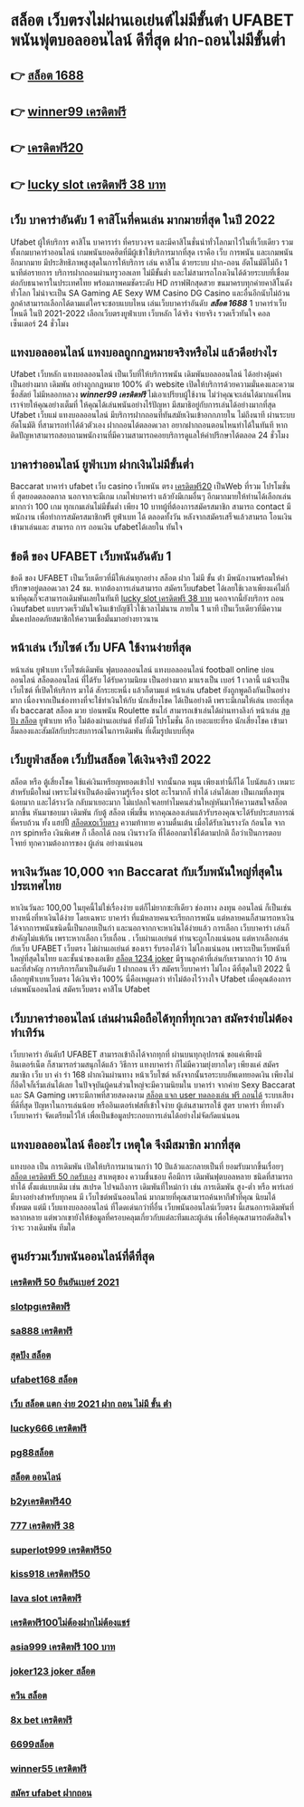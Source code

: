 # สล็อต เว็บตรงไม่ผ่านเอเย่นต์ไม่มีขั้นต่ํา UFABET  พนันฟุตบอลออนไลน์  ดีที่สุด ฝาก-ถอนไม่มีขั้นต่ำ

## 👉 [สล็อต 1688](https://mabet.net/credit-free-100/)
## 👉 [winner99 เครดิตฟรี](https://mabet.net/credit-free-50/)
## 👉 [เครดิตฟรี20](https://mabet.net/register/)
## 👉 [lucky slot เครดิตฟรี 38 บาท](https://member.mabet.net/?action=login)

## เว็บ บาคาร่าอันดับ 1 คาสิโนที่คนเล่น มากมายที่สุด ในปี 2022

 Ufabet  ผู้ให้บริการ คาสิโน บาคาราร่า ที่ครบวงจร และมีคาสิโนชั่นนำทั่วโลกมาไว้ในที่เว็บเดียว รวมทั้งเกมบาคาร่าออนไลน์ เกมพนันยอดฮิตที่มีผู้เข้าใช้บริการมากที่สุด เราคือ  เว็บ การพนัน  และเกมพนันอีกมากมาย มีประสิทธิภาพสูงสุดในการให้บริการ เล่น คาสิโน ด้วยระบบ ฝาก-ถอน อัตโนมัติไม่ถึง 1 นาทีต่อรายการ  บริการฝากถอนผ่านทรูวอลเลท ไม่มีขั้นต่ำ   และไม่สามารถโกงเงินได้ด้วยระบบที่เชื่อมต่อกับธนาคารในประเทศไทย พร้อมภาพคมชัดระดับ HD กราฟฟิกสุดสวย ขนมาครบทุกค่ายคาสิโนดังทั่วโลก ไม่น่าจะเป็น SA Gaming AE Sexy WM Casino DG Casino และอื่นอีกนับไม่ถ้วน ลูกค้าสามารถเลือกได้ตามแต่ใครจะชอบแบบไหน เล่นเว็บบาคาร่าอันดับ ***สล็อต 1688*** 1  บาคาร่าเว็บไหนดี  ในปี 2021-2022 เลือกเว็บตรงยูฟ่าเบท  เว็บหลัก ได้จริง จ่ายจริง รวดเร็วทันใจ คอลเซ็นเตอร์ 24 ชั่วโมง


## แทงบอลออนไลน์   แทงบอลถูกกฏหมายจริงหรือไม่ แล้วดีอย่างไร 

 Ufabet เว็บหลัก แทงบอลออนไลน์  เป็นเว็บที่ให้บริการพนัน เดิมพันบอลออนไลน์ ได้อย่างคุ้มค่า เป็นอย่างมาก  เดิมพัน อย่างถูกกฏหมาย 100% ตัว website เปิดให้บริการด้วยความมั่นคงและความซื่อสัตย์  ไม่มีหลอกหลวง ***winner99 เครดิตฟรี*** ไม่เอาเปรียบผู้ใช้งาน ไม่ว่าคุณจะเล่นได้มากแค่ไหนเราจ่ายให้คุณอย่างเต็มที่ ให้คุณได้เล่นพนันอย่างไร้ปัญหา  มีสมาธิอยู่กับการเล่นได้อย่างมากที่สุด  Ufabet เว็บแม่   แทงบอลออนไลน์ มีบริการฝากถอนที่ทันสมัยเงินเข้าอกกภายใน  ไม่ถึงนาที ผ่านระบบอัตโนมัติ  ที่สามารถทำได้ด้วตัวเอง  ฝากถอนได้ตลอดเวลา อยากฝากถอนตอนไหนทำได้ในทันที หากติดปัญหาสามารถสอบถามพนักงานที่มีความสามารถคอยบริการดูแลให้คำปรึกษาได้ตลอด 24 ชั่วโมง

## บาคาร่าออนไลน์  ยูฟ่าเบท  ฝากเงินไม่มีขั้นต่ำ

 Baccarat บาคาร่า  ufabet   เว็บ  casino เว็บพนัน ตรง [เครดิตฟรี20](https://member.mabet.net/?action=login)   เป็นWeb ที่รวม โปรโมชั่น ที่  สุดยอดตลอดกาล นอกจากจะมีเกม  เกมไพ่บาคาร่า  แล้วยังมีเกมอื่นๆ อีกมากมายให้ท่านได้เลือกเล่นมากกว่า 100 เกม ทุกเกมเล่นไม่มีขั้นต่ำ เพียง 10 บาทผู้ที่ต้องการสมัครสมาชิก สามารถ  contact มีพนักงาน เพื่อทำการสมัครสมาชิกฟรี  ยูฟ่าเบท ได้  ตลอดทั้งวัน  หลังจากสมัครเสร็จแล้วสามรถ โอนเงินเข้ามาเล่นและ สามารถ  การ ถอนเงิน ufabetได้เลยใน ทันใจ

## ข้อดี ของ UFABET เว็บพนันอันดับ 1

ข้อดี ของ UFABET เป็นเว็บเดียวที่มีให้เล่นทุกอย่าง  สล็อต ฝาก ไม่มี ขั้น ต่ํา มีพนักงานพร้อมให้คำปรึกษาอยู่ตลอดเวลา 24 ชม. หากต้องการเล่นสามารถ  สมัครเว็บufabet  ได้เลยใช้เวลาเพียงแค่ไม่กี่นาทีคุณก็จะสามารถเดิมพันเลยในทันที [lucky slot เครดิตฟรี 38 บาท](https://mabet.net/20-free-100/) นอกจากนี้ยังบริการ  ถอนเงินufabet  แบบรวดเร็วมันใจเงินเข้าบัญชีไวใช้เวลาไม่นาน ภายใน 1 นาที เป็นเว็บเดียวที่มีความมั่นคงปลอดภัยสมาชิกให้ความเชื่อมั่นมาอย่างยาวนาน


## หน้าเล่น เว็บไซต์  เว็บ UFA ใช้งานง่ายที่สุด 

หน้าเล่น ยูฟ่าเบท  เว็บไซต์เดิมพัน  ฟุตบอลออนไลน์ แทงบอลออนไลน์ football online  บ่อนออนไลน์ สล็อตออนไลน์  ที่ได้รับ ได้รับความนิยม เป็นอย่างมาก มาแรงเป็น  เบอร์ 1  เวลานี้  แม้จะเป็น เว็บไซต์ ที่เปิดให้บริการ มาได้ สักระยะหนึ่ง แล้วก็ตามแต่ หน้าเล่น  ufabet  ยังถูกพูดถึงกันเป็นอย่างมาก เนื่องจากเป็นช่องทางที่จะใช้ทำเงินให้กับ นักเสี่ยงโชค ได้เป็นอย่างดี  เพราะมีเกมให้เล่น เยอะที่สุดทั้ง  baccarat สล็อต  มวย  บ่อนพนัน   Roulette   ชนไก่ สามารถเข้าเล่นได้ผ่านทางลิงก์  หน้าเล่น [สุดปัง สล็อต](https://mabet.net/pg-slot-credit-free/) ยูฟ่าเบท  หรือ ไม่ต้องผ่านเอเย่นต์  ทั้งยังมี โปรโมชั่น อีก เยอะแยะที่รอ นักเสี่ยงโชค เข้ามาลิ้มลองและสัมผัสกับประสบการณ์ในการเดิมพัน ที่เต็มรูปแบบที่สุด


## เว็บยูฟ่าสล็อต  เว็บปั่นสล็อต ได้เงินจริงปี 2022

สล็อต หรือ ตู้เสี่ยงโชค ใช้แค่เงินเหรียญหยอดเข้าไป จากนั้นกด  หมุน  เพียงเท่านี้ก็ได้ โบนัสแล้ว เหมาะสำหรับมือใหม่  เพราะไม่จำเป็นต้องมีความรู้เรื่อง slot อะไรมากก็ ทำได้ เล่นได้เลย เป็นเกมที่ลงทุนน้อยมาก และได้รางวัล กลับมาเยอะมาก ไม่แปลกใจเลยทำไมคนส่วนใหญ่หันมาให้ความสนใจสล็อต มากขึ้น หันมาชอบมา เดิมพัน กับตู้ สล็อต เพิ่มขึ้น หากคุณลองเล่นแล้วรับรองคุณจะได้รับประสบการณ์ที่ครบถ้วน ทั้ง แฮปปี้  [สล็อตxoเว็บตรง](https://bio.link/tisawago) ความท้าทาย ความตื่นเต้น เมื่อได้รับเงินรางวัล ก้อนโต จากการ  spinหรือ เงินพิเศษ ก็ เลือกได้ ถอน เงินรางวัล ที่ได้ออกมาใช้ได้ตามปกติ ถือว่าเป็นการตอบโจทย์ ทุกความต้องการของ ผู้เล่น อย่างแน่นอน 


## หาเงินวันละ 10,000  จาก Baccarat  กับเว็บพนันใหญ่ที่สุดในประเทศไทย

หาเงินวันละ 100,00  ในยุคนี้ไม่ใช่เรื่องง่าย แต่ก็ไม่ยากซะทีเดียว ช่องทาง ลงทุน  ออนไลน์ ก็เป็นเช่นทางหนึ่งที่หาเงินได้ง่าย โดยเฉพาะ บาคาร่า ที่แม้หลายคนจะเรียกการพนัน แต่หลายคนก็สามารถหาเงินได้จากการพนันชนิดนี้เป็นกอบเป็นกำ และนอกจากกจะหาเงินได้ง่ายแล้ว การเลือก เว็บบาคาร่า เล่นก็สำคัญไม่แพ้กัน เพราะหากเลือก เว็บเถื่อน . เว็บผ่านเอเย่นต์  ท่านจะถูกโกงแน่นอน แต่หากเลือกเล่นกับเว็บ UFABET เว็บตรง ไม่ผ่านเอเย่นต์ ของเรา รับรองได้ว่า ไม่โกงแน่นอน เพราะเป็นเว็บพนันที่ใหญ่ที่สุดในไทย และชั้นนำของเอเชีย [สล็อต 1234 joker](https://mabet.net/) มีฐานลูกค้าที่เล่นกับเรามากกว่า 10 ล้าน และที่สำคัญ การบริการก็มาเป็นอันดับ 1 ฝากถอน เร็ว สมัครเว็บบาคาร่า ไม่โกง ดีที่สุดในปี 2022 นี้ เลือกยูฟ่าเบทเว็บตรง ได้เงินจริง 100% นี่คือเหตูผลว่า ทำไม่ต้องไว้วางใจ Ufabet  เมื่อคุณต้องการเล่นพนันออนไลน์  สมัครเว็บตรง คาสิโน Ufabet   


## เว็บบาคาร่าออนไลน์  เล่นผ่านมือถือได้ทุกที่ทุกเวลา สมัครง่ายไม่ต้องทำเทิร์น

 เว็บบาคาร่า อันดับ1 UFABET สามารถเข้าถึงได้จากทุกที่ ผ่านบนทุกอุปกรณ์ ขอแค่เพียงมีอินเตอร์เน็ต ก็สามารถร่วมสนุกได้แล้ว  วิธีการ  แทงบาคาร่า ก็ไม่มีความยุ่งยากใดๆ เพียงแค่ สมัครสมาชิก  เว็บ บา ค่า ร่า 168 ฝากเงินผ่านทาง หน้าเว็บไซต์ หลังจากนั้นรอระบบอัพเดทยอดเงิน เพียงไม่กี่อึดใจก็เริ่มเล่นได้เลย ในปัจจุบันผู้คนส่วนใหญ่จะมีความนิยมใน บาคาร่า จากค่าย Sexy Baccarat และ SA Gaming เพราะมีภาพที่สวยสดงดงาม [สล็อต แจก user ทดลองเล่น ฟรี ถอนได้](https://mabet.net/) ระบบเสียงที่ดีที่สุด ปัญหาในการเล่นน้อย หรืออินเตอร์เฟสที่เข้าใจง่าย ผู้เล่นสามารถใช้  สูตร  บาคาร่า ที่ทางตัว เว็บบาคาร่า จัดเตรียมไว้ให้ เพื่อเป็นข้อมูลประกอบการเล่นได้อย่างไม่จัดกัดแน่นอน 


##  แทงบอลออนไลน์ คืออะไร  เหตุใด จึงมีสมาชิก  มากที่สุด 

แทงบอล เป็น การเดิมพัน  เปิดให้บริการมานานกว่า 10 ปีแล้วและกลายเป็นที่ ยอมรับมากขึ้นเรื่อยๆ  [สล็อต เครดิตฟรี 50 กดรับเอง](https://mabet.net/register/) สาเหตุของ ความชื่นชอบ คือมีการ เดิมพันฟุตบอลหลาย ชนิดที่สามารถทำได้ ตั้งแต่แบบเดิม  เช่น สเปรด ไปจนถึงการ เดิมพันที่ใหม่กว่า เช่น การเดิมพัน สูง-ต่ำ หรือ พาร์เลย์  มีบางอย่างสำหรับทุกคน มี เว็บไซต์พนันออนไลน์ มากมายที่คุณสามารถค้นหากีฬาที่คุณ นิยมได้ทั้งหมด แต่มี เว็บแทงบอลออนไลน์ ที่โดดเด่นกว่าที่อื่น เว็บพนันออนไลน์เว็บตรง นี้เสนอการเดิมพันที่หลากหลาย แต่พวกเขายังให้ข้อมูลที่ครอบคลุมเกี่ยวกับแต่ละทีมและผู้เล่น เพื่อให้คุณสามารถตัดสินใจว่าจะ วางเดิมพัน ทีมใด

## ศูนย์รวมเว็บพนันออนไลน์ที่ดีที่สุด

### [เครดิตฟรี 50 ยืนยันเบอร์ 2021](https://atom.io/themes/MABET.net%20แจกโบนัส%20askmebet%20เครดิตฟรี%20100%20บาท%20008%20สล็อต%20สล็อตแตกหนัก%2020รับ100)
### [slotpgเครดิตฟรี](https://atom.io/themes/MABET.net%20แจกโบนัส%20superslot%20เครดิตฟรี%2030%20ยืนยันเบอร์%20008%20สล็อต%20สล็อตแตกหนัก%2020รับ100)
### [sa888 เครดิตฟรี](https://atom.io/themes/MABET.net%20แจกโบนัส%20สล็อตpg%20ฝาก20รับ100%20ทํา%20200ถอนได้100%20008%20สล็อต%20สล็อตแตกหนัก%2020รับ100)
### [สุดปัง สล็อต](https://atom.io/themes/MABET.net%20แจกโบนัส%20สล็อต799%20008%20สล็อต%20สล็อตแตกหนัก%2020รับ100)
### [ufabet168 สล็อต](https://atom.io/themes/MABET.net%20แจกโบนัส%20โปร%20โม%20ชั่%20น.%20สล็อต%20ฝาก%201%20บาท%20รับ%2050%20008%20สล็อต%20สล็อตแตกหนัก%2020รับ100)
### [เว็บ สล็อต แตก ง่าย 2021 ฝาก ถอน ไม่มี ขั้น ต่ํา](https://atom.io/themes/MABET.net%20แจกโบนัส%20mafia88%20เครดิตฟรี%2050%20008%20สล็อต%20สล็อตแตกหนัก%2020รับ100)
### [lucky666 เครดิตฟรี](https://atom.io/themes/MABET.net%20แจกโบนัส%20สมัคร%20สล็อต%20pg%20เว็บตรง%20008%20สล็อต%20สล็อตแตกหนัก%2020รับ100)
### [pg88สล็อต](https://atom.io/themes/MABET.net%20แจกโบนัส%2099clubเครดิตฟรี%20008%20สล็อต%20สล็อตแตกหนัก%2020รับ100)
### [สล็อต ออนไลน์](https://atom.io/themes/MABET.net%20แจกโบนัส%20เครดิตฟรี%20100%20ไม่ต้องทำกิจกรรม2022%20008%20สล็อต%20สล็อตแตกหนัก%2020รับ100)
### [b2yเครดิตฟรี40](https://atom.io/themes/MABET.net%20แจกโบนัส%20สล็อตxo%20888%20วอลเล็ต%20008%20สล็อต%20สล็อตแตกหนัก%2020รับ100)
### [777 เครดิตฟรี 38](https://atom.io/themes/MABET.net%20แจกโบนัส%20สล็อต%20super%20008%20สล็อต%20สล็อตแตกหนัก%2020รับ100)
### [superlot999 เครดิตฟรี50](https://atom.io/themes/MABET.net%20แจกโบนัส%20get77สล็อต%20008%20สล็อต%20สล็อตแตกหนัก%2020รับ100)
### [kiss918 เครดิตฟรี50](https://atom.io/themes/MABET.net%20แจกโบนัส%201688สล็อต%20008%20สล็อต%20สล็อตแตกหนัก%2020รับ100)
### [lava slot เครดิตฟรี](https://atom.io/themes/MABET.net%20แจกโบนัส%20theonebet%20เครดิตฟรี%20008%20สล็อต%20สล็อตแตกหนัก%2020รับ100)
### [เครดิตฟรี100ไม่ต้องฝากไม่ต้องแชร์](https://atom.io/themes/MABET.net%20แจกโบนัส%201688สล็อต%20008%20สล็อต%20สล็อตแตกหนัก%2020รับ100)
### [asia999 เครดิตฟรี 100 บาท](https://atom.io/themes/MABET.net%20แจกโบนัส%20ดาวน์โหลด%20สล็อต888%20008%20สล็อต%20สล็อตแตกหนัก%2020รับ100)
### [joker123 joker สล็อต](https://atom.io/themes/MABET.net%20แจกโบนัส%20wow%20slot%20เครดิตฟรี%20100%20ทั้งหมด%20008%20สล็อต%20สล็อตแตกหนัก%2020รับ100)
### [ควีน สล็อต](https://atom.io/themes/MABET.net%20แจกโบนัส%20เครดิตฟรี%20superslot%20008%20สล็อต%20สล็อตแตกหนัก%2020รับ100)
### [8x bet เครดิตฟรี](https://atom.io/themes/MABET.net%20แจกโบนัส%20abcสล็อต%20008%20สล็อต%20สล็อตแตกหนัก%2020รับ100)
### [6699สล็อต](https://atom.io/themes/MABET.net%20แจกโบนัส%20sa%20เครดิตฟรี%20100%20ไม่ต้องแชร์%20008%20สล็อต%20สล็อตแตกหนัก%2020รับ100)
### [winner55 เครดิตฟรี](https://atom.io/themes/MABET.net%20แจกโบนัส%20superslot1234%20เครดิตฟรี50%20ยืนยันเบอร์%20008%20สล็อต%20สล็อตแตกหนัก%2020รับ100)
### [สมัคร ufabet ฝากถอน](https://atom.io/themes/MABET.net%20แจกโบนัส%20winner99%20เครดิตฟรี%20008%20สล็อต%20สล็อตแตกหนัก%2020รับ100)